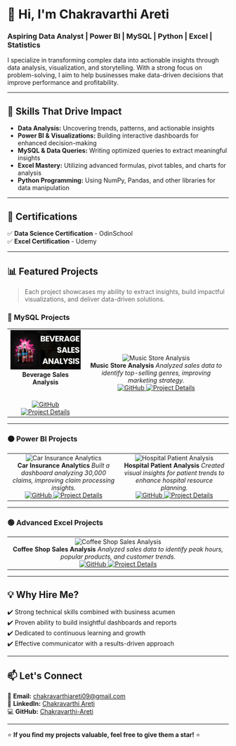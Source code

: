 # 👋 Hi, I'm Chakravarthi Areti  
### Aspiring Data Analyst | Power BI | MySQL | Python | Excel | Statistics  

I specialize in transforming complex data into actionable insights through data analysis, visualization, and storytelling. With a strong focus on problem-solving, I aim to help businesses make data-driven decisions that improve performance and profitability.

---

## 🚀 Skills That Drive Impact  
- **Data Analysis:** Uncovering trends, patterns, and actionable insights  
- **Power BI & Visualizations:** Building interactive dashboards for enhanced decision-making  
- **MySQL & Data Queries:** Writing optimized queries to extract meaningful insights  
- **Excel Mastery:** Utilizing advanced formulas, pivot tables, and charts for analysis  
- **Python Programming:** Using NumPy, Pandas, and other libraries for data manipulation  

---

## 🎯 Certifications
✅ **Data Science Certification** - OdinSchool  
✅ **Excel Certification** - Udemy  

---

## 📊 Featured Projects  
> Each project showcases my ability to extract insights, build impactful visualizations, and deliver data-driven solutions.  

### 🔹 **MySQL Projects**
<table>
  <tr>
    <td align="center">
      <img src="https://github.com/Chakravarthi-areti/Chakravarthi-areti/blob/main/Screenshot%202025-03-22%20194136.png?raw=true" alt="Beverage Sales Analysis" width="300">
      <br>
      <b>Beverage Sales Analysis</b>  
      <br></br>
      <i></i>  
      <br>
      <a href="https://github.com/Chakravarthi-areti/Pizza-Sales-Analysis">
        <img src="https://img.shields.io/badge/View%20on%20GitHub-24292e?style=for-the-badge&logo=github" alt="GitHub">
      </a>
      <a href="https://medium.com/@chakravarthiareti09/beverage-sales-analysis-using-mysql-and-excel-63bb429f2ac3">
        <img src="https://img.shields.io/badge/Project%20Details-0078D7?style=for-the-badge&logo=we" alt="Project Details">
      </a>
    </td>
    <td align="center">
      <img src="https://via.placeholder.com/300x200?text=Music+Store+Analysis" alt="Music Store Analysis" width="300">
      <br>
      <b>Music Store Analysis</b>  
      <i>Analyzed sales data to identify top-selling genres, improving marketing strategy.</i>  
      <br>
      <a href="https://github.com/Chakravarthi-areti/Music-Store-Analysis">
        <img src="https://img.shields.io/badge/View%20on%20GitHub-24292e?style=for-the-badge&logo=github" alt="GitHub">
      </a>
      <a href="https://your-target-website.com/music-store-analysis">
        <img src="https://img.shields.io/badge/Project%20Details-0078D7?style=for-the-badge&logo=web" alt="Project Details">
      </a>
    </td>
  </tr>
</table>

---

### 🟠 **Power BI Projects**
<table>
  <tr>
    <td align="center">
      <img src="https://via.placeholder.com/300x200?text=Car+Insurance+Analytics" alt="Car Insurance Analytics" width="300">
      <br>
      <b>Car Insurance Analytics</b>  
      <i>Built a dashboard analyzing 30,000 claims, improving claim processing insights.</i>  
      <br>
      <a href="https://github.com/Chakravarthi-areti/Car-Insurance-Analytics">
        <img src="https://img.shields.io/badge/View%20on%20GitHub-24292e?style=for-the-badge&logo=github" alt="GitHub">
      </a>
      <a href="https://your-target-website.com/car-insurance-analytics">
        <img src="https://img.shields.io/badge/Project%20Details-0078D7?style=for-the-badge&logo=web" alt="Project Details">
      </a>
    </td>
    <td align="center">
      <img src="https://via.placeholder.com/300x200?text=Hospital+Patient+Analysis" alt="Hospital Patient Analysis" width="300">
      <br>
      <b>Hospital Patient Analysis</b>  
      <i>Created visual insights for patient trends to enhance hospital resource planning.</i>  
      <br>
      <a href="https://github.com/Chakravarthi-areti/Hospital-Patient-Analysis">
        <img src="https://img.shields.io/badge/View%20on%20GitHub-24292e?style=for-the-badge&logo=github" alt="GitHub">
      </a>
      <a href="https://your-target-website.com/hospital-patient-analysis">
        <img src="https://img.shields.io/badge/Project%20Details-0078D7?style=for-the-badge&logo=web" alt="Project Details">
      </a>
    </td>
  </tr>
</table>

---

### 🟢 **Advanced Excel Projects**
<table>
  <tr>
    <td align="center">
      <img src="https://via.placeholder.com/300x200?text=Coffee+Shop+Sales+Analysis" alt="Coffee Shop Sales Analysis" width="300">
      <br>
      <b>Coffee Shop Sales Analysis</b>  
      <i>Analyzed sales data to identify peak hours, popular products, and customer trends.</i>  
      <br>
      <a href="https://github.com/Chakravarthi-areti/Coffee-Shop-Sales-Analysis">
        <img src="https://img.shields.io/badge/View%20on%20GitHub-24292e?style=for-the-badge&logo=github" alt="GitHub">
      </a>
      <a href="https://your-target-website.com/coffee-shop-sales-analysis">
        <img src="https://img.shields.io/badge/Project%20Details-0078D7?style=for-the-badge&logo=web" alt="Project Details">
      </a>
    </td>
  </tr>
</table>

---

## 💡 Why Hire Me?
✔️ Strong technical skills combined with business acumen  
✔️ Proven ability to build insightful dashboards and reports  
✔️ Dedicated to continuous learning and growth  
✔️ Effective communicator with a results-driven approach  

---

## 📫 Let's Connect
📧 **Email:** [chakravarthiareti09@gmail.com](mailto:chakravarthiareti09@gmail.com)  
🔗 **LinkedIn:** [Chakravarthi Areti](https://www.linkedin.com/in/chakravarthiareti)  
💻 **GitHub:** [Chakravarthi-Areti](https://github.com/Chakravarthi-areti)  

---

⭐ **If you find my projects valuable, feel free to give them a star!** ⭐  

